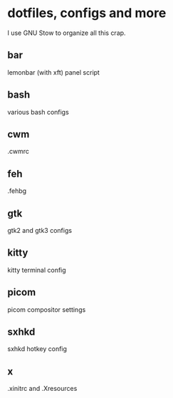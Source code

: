 # dotfiles, configs and more
I use GNU Stow to organize all this crap.

## bar
lemonbar (with xft) panel script

## bash
various bash configs

## cwm
.cwmrc

## feh
.fehbg

## gtk
gtk2 and gtk3 configs

## kitty
kitty terminal config

## picom
picom compositor settings

## sxhkd
sxhkd hotkey config

## x
.xinitrc and .Xresources
